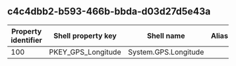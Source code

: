 ## c4c4dbb2-b593-466b-bbda-d03d27d5e43a

Property identifier | Shell property key | Shell name | Alias
--- | --- | --- | ---
100 | PKEY_GPS_Longitude | System.GPS.Longitude | 

